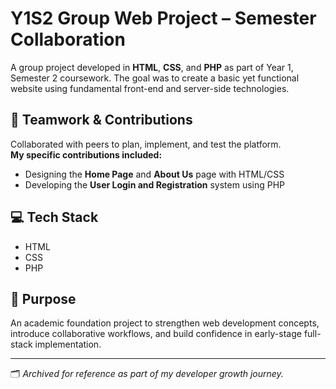 # Y1S2 Group Web Project – Semester Collaboration

A group project developed in **HTML**, **CSS**, and **PHP** as part of Year 1, Semester 2 coursework. The goal was to create a basic yet functional website using fundamental front-end and server-side technologies.

## 👥 Teamwork & Contributions
Collaborated with peers to plan, implement, and test the platform.  
**My specific contributions included:**
- Designing the **Home Page** and **About Us** page with HTML/CSS
- Developing the **User Login and Registration** system using PHP

## 💻 Tech Stack
- HTML
- CSS
- PHP

## 🎯 Purpose
An academic foundation project to strengthen web development concepts, introduce collaborative workflows, and build confidence in early-stage full-stack implementation.

---
🗂️ *Archived for reference as part of my developer growth journey.*
